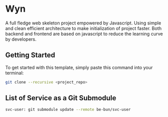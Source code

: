# Wyn
A full fledge web skeleton project empowered by Javascript. Using simple and clean efficient architecture to make initialization of project faster. Both backend and frontend are based on javascript to reduce the learning curve by developers.

## Getting Started
To get started with this template, simply paste this command into your terminal:
```bash
git clone --recursive <project_repo>
```

## List of Service as a Git Submodule
```bash
svc-user: git submodule update --remote be-bun/svc-user
```
